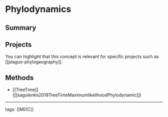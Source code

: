 # Phylodynamics

## Summary

## Projects

You can highlight that this concept is relevant for specific projects such as [[plague-phylogeography]].

## Methods

- [[TreeTime]] ([[sagulenko2018TreeTimeMaximumlikelihoodPhylodynamic]])

---

tags: [[MOC]]